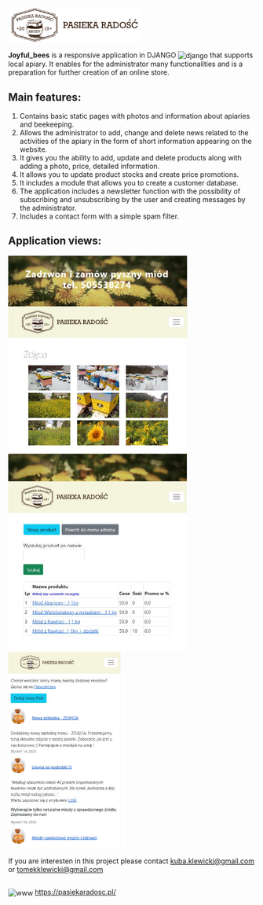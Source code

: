 ### <img src="https://github.com/Klewiu/joyful_bees/blob/main/src/media/logo.png" width="270" height="auto" align="center"/>
**Joyful_bees** is a responsive application in DJANGO  <img src="https://cdn.worldvectorlogo.com/logos/django.svg" alt="django" width="17" height="17" align="center"/> that supports local apiary. It enables for the administrator many functionalities and is a preparation for further creation of an online store.

## Main features:
1. Contains basic static pages with photos and information about apiaries and beekeeping.
2. Allows the administrator to add, change and delete news related to the activities of the apiary in the form of short information appearing on the website.
3. It gives you the ability to add, update and delete products along with adding a photo, price, detailed information.
4. It allows you to update product stocks and create price promotions.
5. It includes a module that allows you to create a customer database.
6. The application includes a newsletter function with the possibility of subscribing and unsubscribing by the user and creating messages by the administrator.
7. Includes a contact form with a simple spam filter.

## Application views:
<img src="https://github.com/Klewiu/joyful_bees/blob/main/src/static/example_1.JPG" alt="example1" width="auto" height="400" margin="5px" />&nbsp;&nbsp;&nbsp;<img src="https://github.com/Klewiu/joyful_bees/blob/main/src/static/example_2.JPG" alt="example2" width="auto" height="400" margin="5px" />&nbsp;&nbsp;&nbsp;<img src="https://github.com/Klewiu/joyful_bees/blob/main/src/static/example_4.JPG" alt="example4" width="auto" height="400" margin="5px" />&nbsp;&nbsp;&nbsp;

If you are interesten in this project please contact kuba.klewicki@gmail.com or tomekklewicki@gmail.com
##
<img src="https://upload.wikimedia.org/wikipedia/commons/8/87/Globe_icon_2.svg" alt="www" width="auto" height="15" margin="5px" align="center" /> https://pasiekaradosc.pl/

